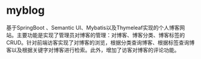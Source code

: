 # myblog
基于SpringBoot 、Semantic UI、Mybatis以及Thymeleaf实现的个人博客网站。主要功能是实现了管理员对博客的管理：对博客、博客分类、博客标签的CRUD。针对前端访客实现了对博客的浏览，根据分类查询博客、根据标签查询博客以及根据关键字对博客进行检索。此外，增加了访客对博客的评论功能。
